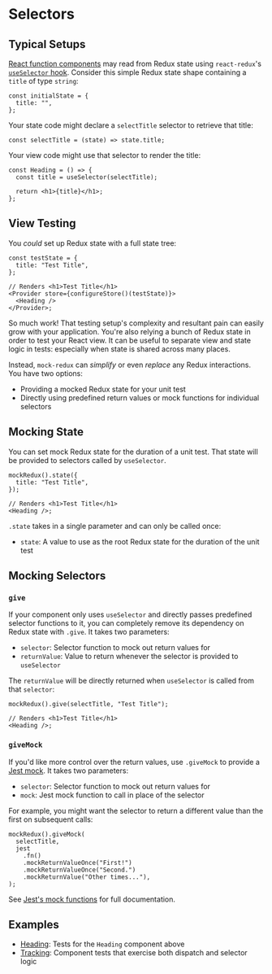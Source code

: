 # Selectors

## Typical Setups

[React function components](https://reactjs.org/docs/components-and-props.html) may read from Redux state using `react-redux`'s [`useSelector` hook](https://react-redux.js.org/api/hooks#useselector).
Consider this simple Redux state shape containing a `title` of type `string`:

```tsx
const initialState = {
  title: "",
};
```

Your state code might declare a `selectTitle` selector to retrieve that title:

```tsx
const selectTitle = (state) => state.title;
```

Your view code might use that selector to render the title:

```tsx
const Heading = () => {
  const title = useSelector(selectTitle);

  return <h1>{title}</h1>;
};
```

## View Testing

You _could_ set up Redux state with a full state tree:

```tsx
const testState = {
  title: "Test Title",
};

// Renders <h1>Test Title</h1>
<Provider store={configureStore()(testState)}>
  <Heading />
</Provider>;
```

So much work!
That testing setup's complexity and resultant pain can easily grow with your application.
You're also relying a bunch of Redux state in order to test your React view.
It can be useful to separate view and state logic in tests: especially when state is shared across many places.

Instead, `mock-redux` can _simplify_ or even _replace_ any Redux interactions.
You have two options:

- Providing a mocked Redux state for your unit test
- Directly using predefined return values or mock functions for individual selectors

## Mocking State

You can set mock Redux state for the duration of a unit test.
That state will be provided to selectors called by `useSelector`.

```tsx
mockRedux().state({
  title: "Test Title",
});

// Renders <h1>Test Title</h1>
<Heading />;
```

`.state` takes in a single parameter and can only be called once:

- `state`: A value to use as the root Redux state for the duration of the unit test

## Mocking Selectors

### `give`

If your component only uses `useSelector` and directly passes predefined selector functions to it,
you can completely remove its dependency on Redux state with `.give`.
It takes two parameters:

- `selector`: Selector function to mock out return values for
- `returnValue`: Value to return whenever the selector is provided to `useSelector`

The `returnValue` will be directly returned when `useSelector` is called from that `selector`:

```tsx
mockRedux().give(selectTitle, "Test Title");

// Renders <h1>Test Title</h1>
<Heading />;
```

### `giveMock`

If you'd like more control over the return values, use `.giveMock` to provide a [Jest mock](https://jestjs.io/docs/en/mock-functions.html).
It takes two parameters:

- `selector`: Selector function to mock out return values for
- `mock`: Jest mock function to call in place of the selector

For example, you might want the selector to return a different value than the first on subsequent calls:

```tsx
mockRedux().giveMock(
  selectTitle,
  jest
    .fn()
    .mockReturnValueOnce("First!")
    .mockReturnValueOnce("Second.")
    .mockReturnValue("Other times..."),
);
```

See [Jest's mock functions](https://jestjs.io/docs/en/mock-functions.html) for full documentation.

## Examples

- [Heading](./examples/Heading.test.tsx): Tests for the `Heading` component above
- [Tracking](./examples/Tracking.test.tsx): Component tests that exercise both dispatch and selector logic
